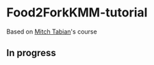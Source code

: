 # Food2ForkKMM-tutorial
Based on [Mitch Tabian](https://github.com/mitchtabian)'s course

## In progress
